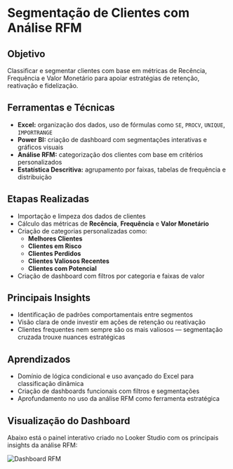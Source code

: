 # Segmentação de Clientes com Análise RFM

## Objetivo
Classificar e segmentar clientes com base em métricas de Recência, Frequência e Valor Monetário para apoiar estratégias de retenção, reativação e fidelização.

## Ferramentas e Técnicas
- **Excel:** organização dos dados, uso de fórmulas como `SE`, `PROCV`, `UNIQUE`, `IMPORTRANGE`
- **Power BI:** criação de dashboard com segmentações interativas e gráficos visuais
- **Análise RFM:** categorização dos clientes com base em critérios personalizados
- **Estatística Descritiva:** agrupamento por faixas, tabelas de frequência e distribuição

## Etapas Realizadas
- Importação e limpeza dos dados de clientes
- Cálculo das métricas de **Recência**, **Frequência** e **Valor Monetário**
- Criação de categorias personalizadas como:
  - **Melhores Clientes**
  - **Clientes em Risco**
  - **Clientes Perdidos**
  - **Clientes Valiosos Recentes**
  - **Clientes com Potencial**
- Criação de dashboard com filtros por categoria e faixas de valor

## Principais Insights
- Identificação de padrões comportamentais entre segmentos
- Visão clara de onde investir em ações de retenção ou reativação
- Clientes frequentes nem sempre são os mais valiosos — segmentação cruzada trouxe nuances estratégicas

## Aprendizados
- Domínio de lógica condicional e uso avançado do Excel para classificação dinâmica
- Criação de dashboards funcionais com filtros e segmentações
- Aprofundamento no uso da análise RFM como ferramenta estratégica

## Visualização do Dashboard

Abaixo está o painel interativo criado no Looker Studio com os principais insights da análise RFM:

![Dashboard RFM](imagens/Dashboard__O_mercado__page-0001.jpg)


